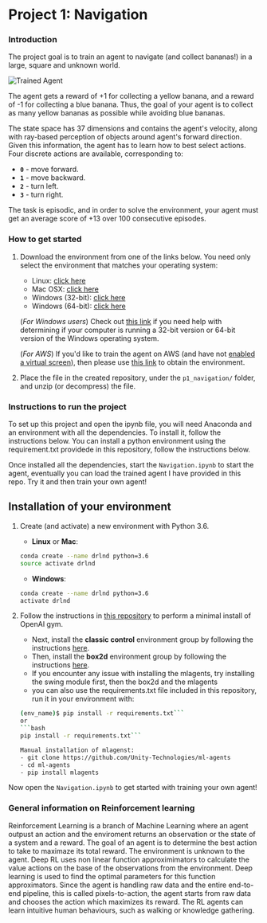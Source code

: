 [//]: # (Image References)

[image1]: https://user-images.githubusercontent.com/10624937/42135619-d90f2f28-7d12-11e8-8823-82b970a54d7e.gif "Trained Agent"

# Project 1: Navigation

### Introduction

The project goal is to train an agent to navigate (and collect bananas!) in a large, square and unknown world.  

![Trained Agent][image1]

The agent gets a reward of +1 for collecting a yellow banana, and a reward of -1 for collecting a blue banana.  Thus, the goal of your agent is to collect as many yellow bananas as possible while avoiding blue bananas.

The state space has 37 dimensions and contains the agent's velocity, along with ray-based perception of objects around agent's forward direction.  Given this information, the agent has to learn how to best select actions.  Four discrete actions are available, corresponding to:
- **`0`** - move forward.
- **`1`** - move backward.
- **`2`** - turn left.
- **`3`** - turn right.

The task is episodic, and in order to solve the environment, your agent must get an average score of +13 over 100 consecutive episodes.

### How to get started

1. Download the environment from one of the links below. You need only select the environment that matches your operating system:
    - Linux: [click here](https://s3-us-west-1.amazonaws.com/udacity-drlnd/P1/Banana/Banana_Linux.zip)
    - Mac OSX: [click here](https://s3-us-west-1.amazonaws.com/udacity-drlnd/P1/Banana/Banana.app.zip)
    - Windows (32-bit): [click here](https://s3-us-west-1.amazonaws.com/udacity-drlnd/P1/Banana/Banana_Windows_x86.zip)
    - Windows (64-bit): [click here](https://s3-us-west-1.amazonaws.com/udacity-drlnd/P1/Banana/Banana_Windows_x86_64.zip)
    
    (_For Windows users_) Check out [this link](https://support.microsoft.com/en-us/help/827218/how-to-determine-whether-a-computer-is-running-a-32-bit-version-or-64) if you need help with determining if your computer is running a 32-bit version or 64-bit version of the Windows operating system.

    (_For AWS_) If you'd like to train the agent on AWS (and have not [enabled a virtual screen](https://github.com/Unity-Technologies/ml-agents/blob/master/docs/Training-on-Amazon-Web-Service.md)), then please use [this link](https://s3-us-west-1.amazonaws.com/udacity-drlnd/P1/Banana/Banana_Linux_NoVis.zip) to obtain the environment.

2. Place the file in the created repository, under the `p1_navigation/` folder, and unzip (or decompress) the file. 

### Instructions to run the project

To set up this project and open the ipynb file, you will need Anaconda and an environment with all the dependencies. To install it, follow the instructions below. You can install a python environment using the requirement.txt providede in this repository, follow the instructions below.

Once installed all the dependencies, start the `Navigation.ipynb` to start the agent, eventually you can load the trained agent I have provided in this repo. Try it and then train your own agent!


## Installation of your environment

1. Create (and activate) a new environment with Python 3.6.

	- __Linux__ or __Mac__: 
	```bash
	conda create --name drlnd python=3.6
	source activate drlnd
	```
	- __Windows__: 
	```bash
	conda create --name drlnd python=3.6 
	activate drlnd
	```
	
2. Follow the instructions in [this repository](https://github.com/openai/gym) to perform a minimal install of OpenAI gym.  
	- Next, install the **classic control** environment group by following the instructions [here](https://github.com/openai/gym#classic-control).
	- Then, install the **box2d** environment group by following the instructions [here](https://github.com/openai/gym#box2d).
	- If you encounter any issue with installing the mlagents, try installing the swing module first, then the box2d and the mlagents
	- you can also use the requirements.txt file included in this repository, run it in your environment with:
	```bash
	(env_name)$ pip install -r requirements.txt```
	or 
	```bash
	pip install -r requirements.txt```
	
	Manual installation of mlagenst:
	- git clone https://github.com/Unity-Technologies/ml-agents
	- cd ml-agents
	- pip install mlagents

Now open the `Navigation.ipynb` to get started with training your own agent!  


### General information on Reinforcement learning

Reinforcement Learning is a branch of Machine Learning where an agent outpust an action and the enviroment returns an observation or the state of a system and a reward. The goal of an agent is to determine the best action to take to maximaze its total reward. The environment is unknown to the agent. Deep RL uses non linear function approximimators to calculate the value actions on the base of the observations from the environment.
Deep learning is used to find the optimal parameters for this function approximators. Since the agent is handling raw data and the entire end-to-end pipeline, this is called pixels-to-action, the agent starts from raw data and chooses the action which maximizes its reward.
The RL agents can learn intuitive human behaviours, such as walking or knowledge gathering.


